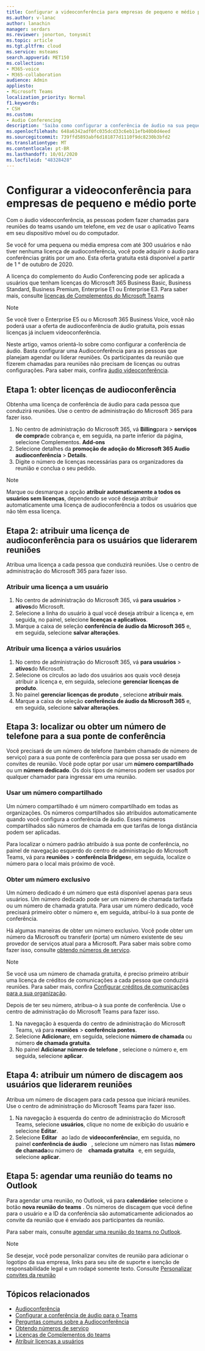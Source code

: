 ```yaml
---
title: Configurar a videoconferência para empresas de pequeno e médio porte
ms.author: v-lanac
author: lanachin
manager: serdars
ms.reviewer: jonorton, tonysmit
ms.topic: article
ms.tgt.pltfrm: cloud
ms.service: msteams
search.appverid: MET150
ms.collection:
- M365-voice
- M365-collaboration
audience: Admin
appliesto:
- Microsoft Teams
localization_priority: Normal
f1.keywords:
- CSH
ms.custom:
- Audio Conferencing
description: 'Saiba como configurar a conferência de áudio na sua pequena ou média empresa para as pessoas que precisam usar um telefone para fazer chamadas para reuniões. '
ms.openlocfilehash: 648a6342adf0fc035dcd33c6eb11efb40b0d4eed
ms.sourcegitcommit: 739ffd5893abf6d181877d1110f9dc8230b3bfd2
ms.translationtype: MT
ms.contentlocale: pt-BR
ms.lasthandoff: 10/01/2020
ms.locfileid: "48328428"
---
```

# <a name="set-up-audio-conferencing-for-small-and-medium-businesses"></a>Configurar a videoconferência para empresas de pequeno e médio porte

Com o áudio videoconferência, as pessoas podem fazer chamadas para reuniões do teams usando um telefone, em vez de usar o aplicativo Teams em seu dispositivo móvel ou do computador.  

Se você for uma pequena ou média empresa com até 300 usuários e não tiver nenhuma licença de audioconferência, você pode adquirir o áudio para conferências grátis por um ano. Esta oferta gratuita está disponível a partir de 1 ° de outubro de 2020.

A licença do complemento do Audio Conferencing pode ser aplicada a usuários que tenham licenças do Microsoft 365 Business Basic, Business Standard, Business Premium, Enterprise E1 ou Enterprise E3. Para saber mais, consulte [licenças de Complementos do Microsoft Teams](teams-add-on-licensing/microsoft-teams-add-on-licensing.md)

> [!NOTE]
> Se você tiver o Enterprise E5 ou o Microsoft 365 Business Voice, você não poderá usar a oferta de audioconferência de áudio gratuita, pois essas licenças já incluem videoconferência.

Neste artigo, vamos orientá-lo sobre como configurar a conferência de áudio. Basta configurar uma Audioconferência para as pessoas que planejam agendar ou liderar reuniões. Os participantes da reunião que fizerem chamadas para reuniões não precisam de licenças ou outras configurações. Para saber mais, confira [áudio videoconferência](audio-conferencing-in-office-365.md).

## <a name="step-1-get-audio-conferencing-licenses"></a>Etapa 1: obter licenças de audioconferência

Obtenha uma licença de conferência de áudio para cada pessoa que conduzirá reuniões. Use o centro de administração do Microsoft 365 para fazer isso.

1. No centro de administração do Microsoft 365, vá **Billing**para  >  **serviços de compra**de cobrança e, em seguida, na parte inferior da página, selecione Complementos. **Add-ons** 
2. Selecione detalhes da **promoção de adoção do Microsoft 365 Audio audioconferência**  >  **Details**.
3. Digite o número de licenças necessárias para os organizadores da reunião e conclua o seu pedido.

> [!NOTE]
> Marque ou desmarque a opção **atribuir automaticamente a todos os usuários sem licenças**, dependendo se você deseja atribuir automaticamente uma licença de audioconferência a todos os usuários que não têm essa licença.

## <a name="step-2-assign-an-audio-conferencing-license-to-users-who-lead-meetings"></a>Etapa 2: atribuir uma licença de audioconferência para os usuários que liderarem reuniões

Atribua uma licença a cada pessoa que conduzirá reuniões. Use o centro de administração do Microsoft 365 para fazer isso.

### <a name="assign-a-license-to-one-user"></a>Atribuir uma licença a um usuário

1. No centro de administração do Microsoft 365, vá **para usuários**  >  **ativos**do Microsoft.  
2. Selecione a linha do usuário à qual você deseja atribuir a licença e, em seguida, no painel, selecione **licenças e aplicativos**.
3. Marque a caixa de seleção **conferência de áudio da Microsoft 365** e, em seguida, selecione **salvar alterações**. 

### <a name="assign-a-license-to-multiple-users"></a>Atribuir uma licença a vários usuários

1. No centro de administração do Microsoft 365, vá **para usuários**  >  **ativos**do Microsoft.  
2. Selecione os círculos ao lado dos usuários aos quais você deseja atribuir a licença e, em seguida, selecione **gerenciar licenças de produto**.
3. No painel **gerenciar licenças de produto** , selecione **atribuir mais**.
4. Marque a caixa de seleção **conferência de áudio da Microsoft 365** e, em seguida, selecione **salvar alterações**.  

## <a name="step-3-find-or-get-a-phone-number-for-your-conferencing-bridge"></a>Etapa 3: localizar ou obter um número de telefone para a sua ponte de conferência

Você precisará de um número de telefone (também chamado de número de serviço) para a sua ponte de conferência para que possa ser usado em convites de reunião. Você pode optar por usar um **número compartilhado** ou um **número dedicado**. Os dois tipos de números podem ser usados por qualquer chamador para ingressar em uma reunião.

### <a name="use-a-shared-number"></a>Usar um número compartilhado

Um número compartilhado é um número compartilhado em todas as organizações. Os números compartilhados são atribuídos automaticamente quando você configura a conferência de áudio. Esses números compartilhados são números de chamada em que tarifas de longa distância podem ser aplicadas.

Para localizar o número padrão atribuído à sua ponte de conferência, no painel de navegação esquerdo do centro de administração do Microsoft Teams, vá para **reuniões**  >  **conferência Bridges**e, em seguida, localize o número para o local mais próximo de você.

### <a name="get-a-dedicated-number"></a>Obter um número exclusivo

Um número dedicado é um número que está disponível apenas para seus usuários. Um número dedicado pode ser um número de chamada tarifada ou um número de chamada gratuita. Para usar um número dedicado, você precisará primeiro obter o número e, em seguida, atribuí-lo à sua ponte de conferência.  

Há algumas maneiras de obter um número exclusivo. Você pode obter um número da Microsoft ou transferir (porta) um número existente de seu provedor de serviços atual para a Microsoft. Para saber mais sobre como fazer isso, consulte [obtendo números de serviço](getting-service-phone-numbers.md).

> [!NOTE]
> Se você usa um número de chamada gratuita, é preciso primeiro atribuir uma licença de créditos de comunicações a cada pessoa que conduzirá reuniões. Para saber mais, confira [Configurar créditos de comunicações para a sua organização](set-up-communications-credits-for-your-organization.md).

Depois de ter seu número, atribua-o à sua ponte de conferência. Use o centro de administração do Microsoft Teams para fazer isso.

1. Na navegação à esquerda do centro de administração do Microsoft Teams, vá para **reuniões**  >  **conferência pontes**.
2. Selecione **Adicionar**e, em seguida, selecione **número de chamada** ou número **de chamada gratuita**.
3. No painel **Adicionar número de telefone** , selecione o número e, em seguida, selecione **aplicar**.

## <a name="step-4-assign-a-dial-in-number-to-users-who-lead-meetings"></a>Etapa 4: atribuir um número de discagem aos usuários que liderarem reuniões

Atribua um número de discagem para cada pessoa que iniciará reuniões. Use o centro de administração do Microsoft Teams para fazer isso.

1. Na navegação à esquerda do centro de administração do Microsoft Teams, selecione **usuários**, clique no nome de exibição do usuário e selecione **Editar**.
2. Selecione **Editar**   ao lado de **videoconferência**e, em seguida, no painel **conferência de áudio**   , selecione um número nas listas **número de chamada**ou número de    **chamada gratuita**   e, em seguida, selecione **aplicar**.

## <a name="step-5-schedule-a-teams-meeting-in-outlook"></a>Etapa 5: agendar uma reunião do teams no Outlook

Para agendar uma reunião, no Outlook, vá para **calendário**e selecione o botão **nova reunião do teams** . Os números de discagem que você define para o usuário e a ID da conferência são automaticamente adicionados ao convite da reunião que é enviado aos participantes da reunião.

Para saber mais, consulte [agendar uma reunião do teams no Outlook](https://support.microsoft.com/office/schedule-a-teams-meeting-from-outlook-883cc15c-580f-441a-92ea-0992c00a9b0f).

> [!NOTE]
> Se desejar, você pode personalizar convites de reunião para adicionar o logotipo da sua empresa, links para seu site de suporte e isenção de responsabilidade legal e um rodapé somente texto. Consulte [Personalizar convites da reunião](meeting-settings-in-teams.md#customize-meeting-invitations)

## <a name="related-topics"></a>Tópicos relacionados

- [Audioconferência](audio-conferencing-in-office-365.md)
- [Configurar a conferência de áudio para o Teams](set-up-audio-conferencing-in-teams.md)
- [Perguntas comuns sobre a Audioconferência](audio-conferencing-common-questions.md)
- [Obtendo números de serviço](getting-service-phone-numbers.md)
- [Licenças de Complementos do teams](teams-add-on-licensing/microsoft-teams-add-on-licensing.md)
- [Atribuir licenças a usuários](https://docs.microsoft.com/microsoft-365/admin/manage/assign-licenses-to-users)
